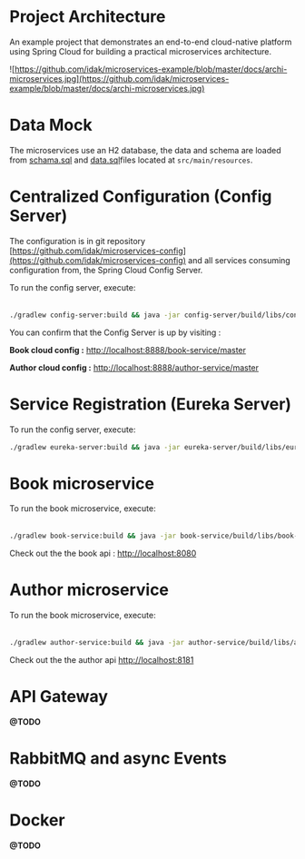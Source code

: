 # Project Architecture
An example project that demonstrates an end-to-end cloud-native platform using Spring Cloud for building a practical microservices architecture.


![https://github.com/idak/microservices-example/blob/master/docs/archi-microservices.jpg](https://github.com/idak/microservices-example/blob/master/docs/archi-microservices.jpg)


# Data Mock

The microservices use an H2 database, the data and schema are loaded from [schama.sql](https://github.com/idak/microservices-example/blob/master/author-service/src/main/resources/schama.sql) and [data.sql](https://github.com/idak/microservices-example/blob/master/author-service/src/main/resources/data.sql)files located at `src/main/resources`.


# Centralized Configuration (Config Server)

The configuration is in git repository [https://github.com/idak/microservices-config](https://github.com/idak/microservices-config) and all services consuming configuration from, the Spring Cloud Config Server.

To run the config server, execute:

```sh

./gradlew config-server:build && java -jar config-server/build/libs/config-server.jar


```

You can confirm that the Config Server is up by visiting :

**Book cloud config :** [http://localhost:8888/book-service/master](http://localhost:8888/book-service/master)

**Author cloud config :** [http://localhost:8888/author-service/master](http://localhost:8888/author-service/master)


# Service Registration (Eureka Server)

To run the config server, execute:

```sh
./gradlew eureka-server:build && java -jar eureka-server/build/libs/eureka-server.jar
```


# Book microservice


To run the book microservice, execute:


```sh

./gradlew book-service:build && java -jar book-service/build/libs/book-service.jar

```

Check out the the book api :   [http://localhost:8080](http://localhost:8080)

# Author microservice

To run the book microservice, execute:

```sh

./gradlew author-service:build && java -jar author-service/build/libs/author-service.jar

```

Check out the the author api  [http://localhost:8181](http://localhost:8080)


# API Gateway
**@TODO**

# RabbitMQ and async Events
**@TODO**

# Docker
**@TODO**


